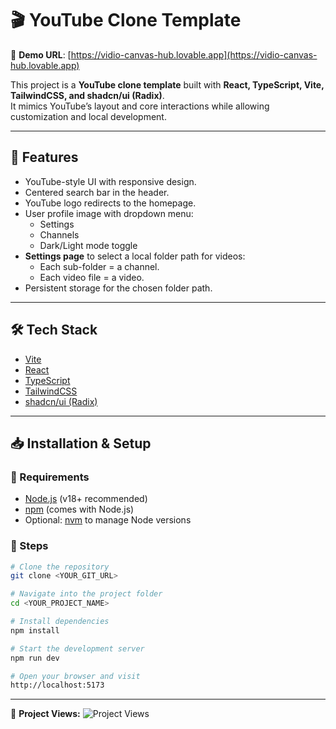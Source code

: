 # 🎬 YouTube Clone Template  

📌 **Demo URL**: [https://vidio-canvas-hub.lovable.app](https://vidio-canvas-hub.lovable.app)  

This project is a **YouTube clone template** built with **React, TypeScript, Vite, TailwindCSS, and shadcn/ui (Radix)**.  
It mimics YouTube’s layout and core interactions while allowing customization and local development.  

---

## 🚀 Features
- YouTube-style UI with responsive design.  
- Centered search bar in the header.  
- YouTube logo redirects to the homepage.  
- User profile image with dropdown menu:  
  - Settings  
  - Channels  
  - Dark/Light mode toggle  
- **Settings page** to select a local folder path for videos:  
  - Each sub-folder = a channel.  
  - Each video file = a video.  
- Persistent storage for the chosen folder path.  

---

## 🛠️ Tech Stack
- [Vite](https://vitejs.dev/)  
- [React](https://react.dev/)  
- [TypeScript](https://www.typescriptlang.org/)  
- [TailwindCSS](https://tailwindcss.com/)  
- [shadcn/ui (Radix)](https://ui.shadcn.com/)  

---

## 📥 Installation & Setup  

### 🔹 Requirements
- [Node.js](https://nodejs.org/) (v18+ recommended)  
- [npm](https://www.npmjs.com/) (comes with Node.js)  
- Optional: [nvm](https://github.com/nvm-sh/nvm#installing-and-updating) to manage Node versions  

### 🔹 Steps
```bash
# Clone the repository
git clone <YOUR_GIT_URL>

# Navigate into the project folder
cd <YOUR_PROJECT_NAME>

# Install dependencies
npm install

# Start the development server
npm run dev

# Open your browser and visit
http://localhost:5173
```
---

👀 **Project Views:** ![Project Views](https://komarev.com/ghpvc/?username=YOUR_GITHUB_USERNAME&color=blue)
